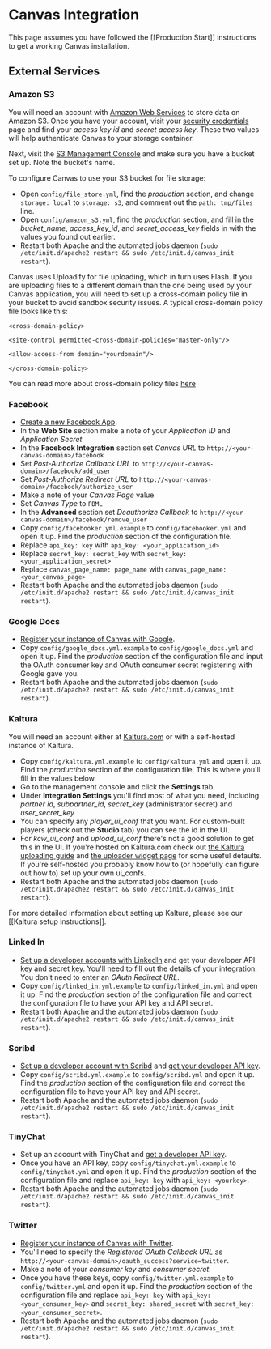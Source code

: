 Canvas Integration
======

This page assumes you have followed the [[Production Start]] instructions to get a working Canvas installation.

External Services
-----------

### Amazon S3

You will need an account with [Amazon Web Services](http://aws.amazon.com/) to store data on Amazon S3. Once you have your account, visit your [security credentials](https://aws-portal.amazon.com/gp/aws/developer/account/index.html?action=access-key) page and find your *access key id* and *secret access key*. These two values will help authenticate Canvas to your storage container.

Next, visit the [S3 Management Console](https://console.aws.amazon.com/s3/home) and make sure you have a bucket set up. Note the bucket's name.

To configure Canvas to use your S3 bucket for file storage:

 * Open `config/file_store.yml`, find the *production* section, and change `storage: local` to `storage: s3`, and comment out the `path: tmp/files` line.
 * Open `config/amazon_s3.yml`, find the *production* section, and fill in the *bucket_name*, *access_key_id*, and *secret_access_key* fields in with the values you found out earlier.
 * Restart both Apache and the automated jobs daemon (`sudo /etc/init.d/apache2 restart && sudo /etc/init.d/canvas_init restart`).

Canvas uses Uploadify for file uploading, which in turn uses Flash. If you are uploading files to a different domain than the one being used by your Canvas application, you will need to set up a cross-domain policy file in your bucket to avoid sandbox security issues. A typical cross-domain policy file looks like this:

`<cross-domain-policy>`

`<site-control permitted-cross-domain-policies="master-only"/>`

`<allow-access-from domain="yourdomain"/>`

`</cross-domain-policy>`

You can read more about cross-domain policy files [here](http://www.adobe.com/devnet/articles/crossdomain_policy_file_spec.html)

### Facebook
 * [Create a new Facebook App](http://www.facebook.com/developers/).
 * In the **Web Site** section make a note of your *Application ID* and *Application Secret*
 * In the **Facebook Integration** section set *Canvas URL* to `http://<your-canvas-domain>/facebook`
 * Set *Post-Authorize Callback URL* to `http://<your-canvas-domain>/facebook/add_user`
 * Set *Post-Authorize Redirect URL* to `http://<your-canvas-domain>/facebook/authorize_user`
 * Make a note of your *Canvas Page* value
 * Set *Canvas Type* to `FBML`
 * In the **Advanced** section set *Deauthorize Callback* to `http://<your-canvas-domain>/facebook/remove_user`
 * Copy `config/facebooker.yml.example` to `config/facebooker.yml` and open it up. Find the *production* section of the configuration file.
 * Replace `api_key: key` with `api_key: <your_application_id>`
 * Replace `secret_key: secret_key` with `secret_key: <your_application_secret>`
 * Replace `canvas_page_name: page_name` with `canvas_page_name: <your_canvas_page>`
 * Restart both Apache and the automated jobs daemon (`sudo /etc/init.d/apache2 restart && sudo /etc/init.d/canvas_init restart`).

### Google Docs

 * [Register your instance of Canvas with Google](https://www.google.com/accounts/ManageDomains).
 * Copy `config/google_docs.yml.example` to `config/google_docs.yml` and open it up. Find the *production* section of the configuration file and input the OAuth consumer key and OAuth consumer secret registering with Google gave you.
 * Restart both Apache and the automated jobs daemon (`sudo /etc/init.d/apache2 restart && sudo /etc/init.d/canvas_init restart`).

### Kaltura
You will need an account either at [Kaltura.com](http://www.kaltura.com) or with a self-hosted instance of Kaltura.  

 * Copy `config/kaltura.yml.example` to `config/kaltura.yml` and open it up.  Find the *production* section of the configuration file.  This is where you'll fill in the values below.
 * Go to the management console and click the **Settings** tab.  
 * Under **Integration Settings** you'll find most of what you need, including *partner id*, *subpartner_id*, *secret_key* (administrator secret) and *user_secret_key*
 * You can specify any *player_ui_conf* that you want.  For custom-built players (check out the **Studio** tab) you can see the id in the UI.
 * For *kcw_ui_conf* and *upload_ui_conf* there's not a good solution to get this in the UI.  If you're hosted on Kaltura.com check out [the Kaltura uploading guide](http://corp.kaltura.com/wiki/index.php/Guides:Upload) and [the uploader widget page](http://www.kaltura.org/kaltura-simple-uploader-ksu-uiconf-and-filetype-filters) for some useful defaults.  If you're self-hosted you probably know how to (or hopefully can figure out how to) set up your own ui_confs.
 * Restart both Apache and the automated jobs daemon (`sudo /etc/init.d/apache2 restart && sudo /etc/init.d/canvas_init restart`).

For more detailed information about setting up Kaltura, please see our [[Kaltura setup instructions]].

### Linked In
 * [Set up a developer accounts with LinkedIn](https://www.linkedin.com/secure/developer) and get your developer API key and secret key.  You'll need to fill out the details of your integration.  You don't need to enter an *OAuth Redirect URL*.
 * Copy `config/linked_in.yml.example` to `config/linked_in.yml` and open it up.  Find the *production* section of the configuration file and correct the configuration file to have your API key and API secret.
 * Restart both Apache and the automated jobs daemon (`sudo /etc/init.d/apache2 restart && sudo /etc/init.d/canvas_init restart`).

### Scribd

 * [Set up a developer account with Scribd](http://www.scribd.com/developers/signup_api) and [get your developer API key](http://www.scribd.com/account/edit#api).
 * Copy `config/scribd.yml.example` to `config/scribd.yml` and open it up. Find the *production* section of the configuration file and correct the configuration file to have your API key and API secret.
 * Restart both Apache and the automated jobs daemon (`sudo /etc/init.d/apache2 restart && sudo /etc/init.d/canvas_init restart`).

### TinyChat

 * Set up an account with TinyChat and [get a developer API key](http://tinychat.com/developer/dashboard/).
 * Once you have an API key, copy `config/tinychat.yml.example` to `config/tinychat.yml` and open it up. Find the *production* section of the configuration file and replace `api_key: key` with `api_key: <yourkey>`.
 * Restart both Apache and the automated jobs daemon (`sudo /etc/init.d/apache2 restart && sudo /etc/init.d/canvas_init restart`).

### Twitter

 * [Register your instance of Canvas with Twitter](http://dev.twitter.com/apps/new).
 * You'll need to specify the *Registered OAuth Callback URL* as `http://<your-canvas-domain>/oauth_success?service=twitter`.
 * Make a note of your *consumer key* and *consumer secret*.
 * Once you have these keys, copy `config/twitter.yml.example` to `config/twitter.yml` and open it up.  Find the *production* section of the configuration file and replace `api_key: key` with `api_key: <your_consumer_key>` and `secret_key: shared_secret` with `secret_key: <your_consumer_secret>`.
 * Restart both Apache and the automated jobs daemon (`sudo /etc/init.d/apache2 restart && sudo /etc/init.d/canvas_init restart`).
